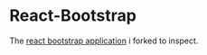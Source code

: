 # React-Bootstrap 
The [react bootstrap application](https://github.com/react-bootstrap/react-bootstrap) i forked to inspect.
